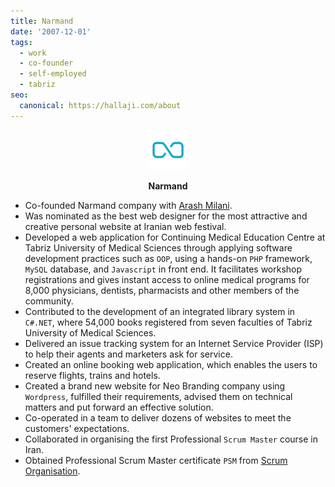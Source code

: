 ```yaml
---
title: Narmand
date: '2007-12-01'
tags:
  - work
  - co-founder
  - self-employed
  - tabriz
seo:
  canonical: https://hallaji.com/about
---
```

<p align='center'>
  <img src='/stories/narmand/narmand.png' height='64' />
</p>
<p align='center'>
  <b>Narmand</b>
</p>

* Co-founded Narmand company with [Arash Milani](https://arashmilani.com/).
* Was nominated as the best web designer for the most attractive and creative personal website at Iranian web festival.
* Developed a web application for Continuing Medical Education Centre at Tabriz University of Medical Sciences through applying software development practices such as `OOP`, using a hands-on `PHP` framework, `MySQL` database, and `Javascript` in front end. It facilitates workshop registrations and gives instant access to online medical programs for 8,000 physicians, dentists, pharmacists and other members of the community.
* Contributed to the development of an integrated library system in `C#.NET`, where 54,000 books registered from seven faculties of Tabriz University of Medical Sciences.
* Delivered an issue tracking system for an Internet Service Provider (ISP) to help their agents and marketers ask for service.
* Created an online booking web application, which enables the users to reserve flights, trains and hotels.
* Created a brand new website for Neo Branding company using `Wordpress`, fulfilled their requirements, advised them on technical matters and put forward an effective solution.
* Co-operated in a team to deliver dozens of websites to meet the customers' expectations.
* Collaborated in organising the first Professional `Scrum Master` course in Iran.
* Obtained Professional Scrum Master certificate `PSM` from [Scrum Organisation](https://www.scrum.org/).
